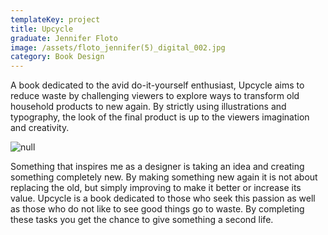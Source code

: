 ```yaml
---
templateKey: project
title: Upcycle
graduate: Jennifer Floto
image: /assets/floto_jennifer(5)_digital_002.jpg
category: Book Design
---
```

A book dedicated to the avid do-it-yourself enthusiast, Upcycle aims to reduce waste by challenging viewers to explore ways to transform old household products to new again. By strictly using illustrations and typography, the look of the final product is up to the viewers imagination and creativity.

![null](/assets/_p0i5146.jpg)

Something that inspires me as a designer is taking an idea and creating something completely new. By making something new again it is not about replacing the old, but simply improving to make it better or increase its value. Upcycle is a book dedicated to those who seek this passion as well as those who do not like to see good things go to waste. By completing these tasks you get the chance to give something a second life.
